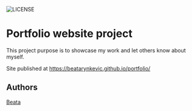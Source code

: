 ![LICENSE](https://img.shields.io/badge/license-MIT-blue.svg?style=flat-square)


# Portfolio website project

This project purpose is to showcase my work and let others know about myself.

Site published at https://beatarynkevic.github.io/portfolio/

## Authors

[Beata](https://github.com/beatarynkevic)<br>